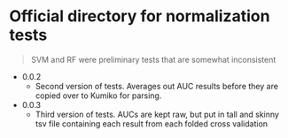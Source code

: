 # Official directory for normalization tests

>SVM and RF were preliminary tests that are somewhat inconsistent

- 0.0.2
  - Second version of tests. Averages out AUC results before they are copied over to Kumiko for parsing.
- 0.0.3
  - Third version of tests. AUCs are kept raw, but put in tall and skinny tsv file containing each result from each folded cross validation

